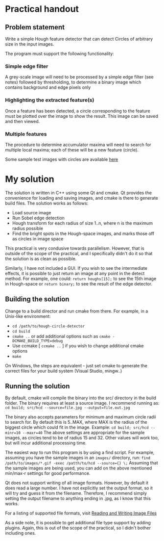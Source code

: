 # Practical handout

## Problem statement

Write a simple Hough feature detector that can detect Circles of arbitrary size in
the input images.

The program must support the following functionality:

### Simple edge filter

A grey-scale image will need to be processed by a simple edge filter (see notes) followed by thresholding, to determine a binary image which contains background and edge pixels only

### Highlighting the extracted feature(s)

Once a feature has been detected, a circle corresponding to the feature must be plotted over the image to show the result. This image can be saved and then viewed.

### Multiple features

The procedure to determine accumulator maxima will need to search for multiple local maxima; each of these will be a new feature (circle).

Some sample test images with circles are available [here](http://www.cs.uct.ac.za/~patrick/hons/images)

# My solution

The solution is written in C++ using some Qt and cmake. Qt provides the convenience for loading and saving images, and cmake is there to generate build files. The solution works as follows:

* Load source image
* Run Sobel edge detection
* Hough transform for each radius of size 1..n, where n is the maximum radius possible
* Find the bright spots in the Hough-space images, and marks those off as circles in image space

This practical is very condusive towards parallelism. However, that is outside of the scope of the practical, and I specifically didn't do it so that the solution is as clean as possible.

Similarly, I have not included a GUI. If you wish to see the intermediate effects, it is possible to just return an image at any point in the detect method. For example, one could:
`return houghs[15];` to see the 15th image in Hough-space or `return binary;` to see the result of the edge detector.

## Building the solution

Change to a build director and run cmake from there. For example, in a Unix-like environment:

* `cd /path/to/hough-circle-detector`
* `cd build`
* `cmake ..` or add additional options such as `cmake -DCMAKE_BUILD_TYPE=debug`
* Use ccmake [ `ccmake ..` ] if you wish to change additional cmake options
* `make`

On Windows, the steps are equivalent - just set cmake to generate the correct files for your build system (Visual Studio, mingw..)

## Running the solution

By default, cmake will compile the binary into the src/ directory in the build folder. The binary requires at least a source image. I recommend running as:
`cd build; src/hcd --source=file.jpg --output=file.out.jpg`

The binary also accepts parameters for minimum and maximum circle radii to search for. By default this is 5..MAX, where MAX is the radius of the biggest circle which could fit in the image. Example:
`cd build; src/hcd --minr=10 --maxr=40`
The above settings are appropriate for the sample images, as circles tend to be of radius 15 and 32. Other values will work too, but will incur additional processing time.

The easiest way to run this program is by using a find script. For example, assuming you have the sample images in an `images/` directory, run:
`find /path/to/images/*.gif -exec /patth/to/hcd --source={} \;`
Assuming that the sample images are being used, you can add on the above mentioned min/max-r settings for good performance.

Qt does not support writing of all image formats. However, by default it does read a large number. I have not explicitly set the output format, so it will try and guess it from the filename. Therefore,
I recommend simply setting the output filename to anything ending in .jpg, as I know that this works.

For a listing of supported file formats, visit [Reading and Writing Image Files](http://doc.trolltech.com/4.5/qimage.html#reading-and-writing-image-files)

As a side note, it is possible to get additional file type support by adding plugins. Again, this is out of the scope of the practical, so I didn't bother including ones.
